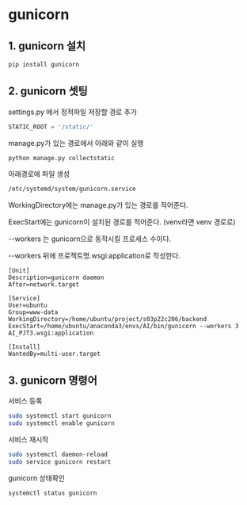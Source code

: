 # gunicorn

## 1. gunicorn 설치

```bash
pip install gunicorn
```



## 2. gunicorn 셋팅

settings.py 에서 정적파일 저장할 경로 추가

```python
STATIC_ROOT = '/static/'
```



manage.py가 있는 경로에서 아래와 같이 실행

```bash
python manage.py collectstatic
```



아래경로에 파일 생성

```bash
/etc/systemd/system/gunicorn.service
```



WorkingDirectory에는 manage.py가 있는 경로를 적어준다.

ExecStart에는 gunicorn이 설치된 경로를 적어준다. (venv라면 venv 경로로)

--workers 는 gunicorn으로 동작시킬 프로세스 수이다.

--workers 뒤에 프로젝트명.wsgi:application로 작성한다.

```shell
[Unit]
Description=gunicorn daemon
After=network.target

[Service]
User=ubuntu
Group=www-data
WorkingDirectory=/home/ubuntu/project/s03p22c206/backend
ExecStart=/home/ubuntu/anaconda3/envs/AI/bin/gunicorn --workers 3 AI_PJT3.wsgi:application

[Install]
WantedBy=multi-user.target

```

## 3. gunicorn 명령어

서비스 등록

```bash
sudo systemctl start gunicorn
sudo systemctl enable gunicorn
```

서비스 재시작

```bash
sudo systemctl daemon-reload
sudo service gunicorn restart
```

gunicorn 상태확인

```bash
systemctl status gunicorn
```

